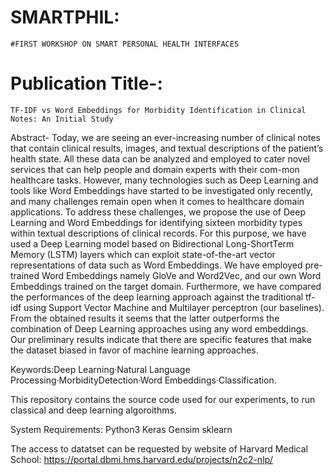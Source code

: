 # SMARTPHIL:
```
#FIRST WORKSHOP ON SMART PERSONAL HEALTH INTERFACES
```

# Publication Title-:

```
TF-IDF vs Word Embeddings for Morbidity Identification in Clinical Notes: An Initial Study
```


Abstract-
Today, we are seeing  an ever-increasing number  of clinical notes that contain clinical results, images, and textual descriptions of the patient’s health state. All these data can be analyzed and employed to cater novel services that can help people and domain experts with their com-mon healthcare tasks. However, many technologies such as Deep Learning and tools like Word Embeddings have started to be investigated only recently, and many challenges remain open when it comes to healthcare domain applications. To address these challenges, we propose the use of Deep Learning and Word Embeddings for identifying sixteen morbidity types within  textual descriptions of  clinical records. For this purpose, we have used a Deep Learning model based on Bidirectional Long-ShortTerm Memory (LSTM) layers which can exploit state-of-the-art vector representations of data such as Word Embeddings. We have employed pre-trained  Word  Embeddings namely GloVe and Word2Vec,  and our own Word Embeddings trained on the target domain. Furthermore, we have compared the performances of the deep learning approach against the traditional tf-idf using Support Vector Machine and Multilayer perceptron (our baselines). From the obtained results it seems that the latter outperforms the combination of Deep Learning approaches using any word embeddings. Our preliminary results indicate that there are specific features that make the dataset biased in favor of machine learning approaches.

Keywords:Deep Learning·Natural Language Processing·MorbidityDetection·Word Embeddings·Classification.

This repository contains the source code used for our experiments, to run classical and deep learning algoroithms. 

System Requirements: 
Python3
Keras
Gensim
sklearn

The access to datatset can be requested by website of Harvard Medical School:
https://portal.dbmi.hms.harvard.edu/projects/n2c2-nlp/







